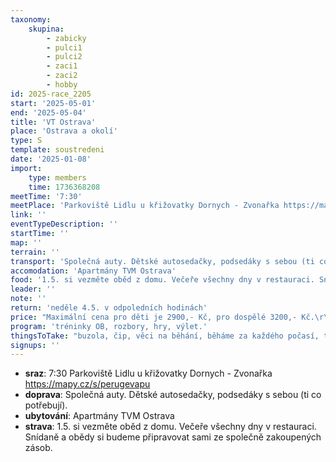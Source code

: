 ```yaml
---
taxonomy:
    skupina:
        - zabicky
        - pulci1
        - pulci2
        - zaci1
        - zaci2
        - hobby
id: 2025-race_2205
start: '2025-05-01'
end: '2025-05-04'
title: 'VT Ostrava'
place: 'Ostrava a okolí'
type: S
template: soustredeni
date: '2025-01-08'
import:
    type: members
    time: 1736368208
meetTime: '7:30'
meetPlace: 'Parkoviště Lidlu u křižovatky Dornych - Zvonařka https://mapy.cz/s/perugevapu'
link: ''
eventTypeDescription: ''
startTime: ''
map: ''
terrain: ''
transport: 'Společná auty. Dětské autosedačky, podsedáky s sebou (ti co potřebují).'
accomodation: 'Apartmány TVM Ostrava'
food: '1.5. si vezměte oběd z domu. Večeře všechny dny v restauraci. Snídaně a obědy si budeme připravovat sami ze společně zakoupených zásob.'
leader: ''
note: ''
return: 'neděle 4.5. v odpoledních hodinách'
price: "Maximální cena pro děti je 2900,- Kč, pro dospělé 3200,- Kč.\r\nCena bude stržena dle skutečných nákladů a odečtení dotace oddílu."
program: 'tréninky OB, rozbory, hry, výlet.'
thingsToTake: "buzola, čip, věci na běhání, běháme za každého počasí, takže nezapomeňte si přibalit teplouše...\r\nI oblečení na sebe přizpůsobit počasí. Psací potřeby, tréninkový deník."
signups: ''
---
```


* **sraz**: 7:30 Parkoviště Lidlu u křižovatky Dornych - Zvonařka https://mapy.cz/s/perugevapu
* **doprava**: Společná auty. Dětské autosedačky, podsedáky s sebou (ti co potřebují).
* **ubytování**: Apartmány TVM Ostrava
* **strava**: 1.5. si vezměte oběd z domu. Večeře všechny dny v restauraci. Snídaně a obědy si budeme připravovat sami ze společně zakoupených zásob.

